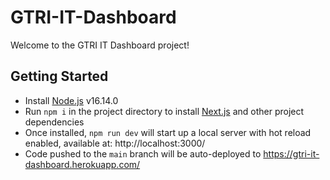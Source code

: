 # GTRI-IT-Dashboard

Welcome to the GTRI IT Dashboard project!

## Getting Started

-   Install [Node.js](https://nodejs.org/en/) v16.14.0
-   Run `npm i` in the project directory to install [Next.js](https://nextjs.org/) and other project dependencies
-   Once installed, `npm run dev` will start up a local server with hot reload enabled, available at: http://localhost:3000/
-   Code pushed to the `main` branch will be auto-deployed to https://gtri-it-dashboard.herokuapp.com/

